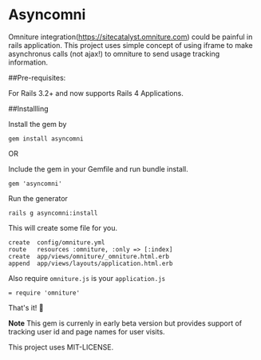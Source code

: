 # Asyncomni

Omniture integration(https://sitecatalyst.omniture.com) could be painful in rails application. This project uses simple concept of using iframe to make asynchronus calls (not ajax!) to omniture to send usage tracking information.

##Pre-requisites:

For Rails 3.2+ and now supports Rails 4 Applications.

##Installling

Install the gem by

    gem install asyncomni

OR

Include the gem in your Gemfile and run bundle install.

    gem 'asyncomni'

Run the generator

    rails g asyncomni:install

This will create some file for you.

    create  config/omniture.yml
    route   resources :omniture, :only => [:index]
    create  app/views/omniture/_omniture.html.erb
    append  app/views/layouts/application.html.erb

Also require `omniture.js` is your `application.js`

    = require 'omniture'

That's it! :pray:

**Note**
This gem is currenly in early beta version but provides support of tracking user id and page names for user visits.

This project uses MIT-LICENSE.
